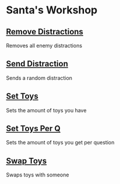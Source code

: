 # Santa's Workshop

## [Remove Distractions](removeDistractions.js)
Removes all enemy distractions

## [Send Distraction](sendDistraction.js)
Sends a random distraction

## [Set Toys](setToys.js)
Sets the amount of toys you have

## [Set Toys Per Q](setToysPerQ.js)
Sets the amount of toys you get per question

## [Swap Toys](swapToys.js)
Swaps toys with someone